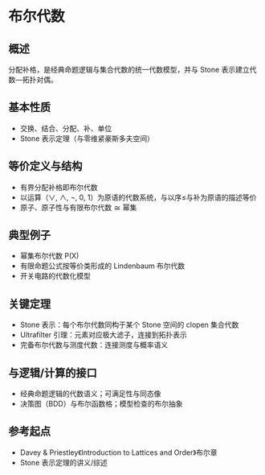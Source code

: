 # 布尔代数

## 概述

分配补格，是经典命题逻辑与集合代数的统一代数模型，并与 Stone 表示建立代数—拓扑对偶。

## 基本性质

- 交换、结合、分配、补、单位
- Stone 表示定理（与零维紧豪斯多夫空间）

## 等价定义与结构

- 有界分配补格即布尔代数
- 以运算（∨, ∧, ¬, 0, 1）为原语的代数系统，与以序≤与补为原语的描述等价
- 原子、原子性与有限布尔代数 ≅ 幂集

## 典型例子

- 幂集布尔代数 P(X)
- 有限命题公式按等价类形成的 Lindenbaum 布尔代数
- 开关电路的代数化模型

## 关键定理

- Stone 表示：每个布尔代数同构于某个 Stone 空间的 clopen 集合代数
- Ultrafilter 引理：元素对应极大滤子，连接到拓扑表示
- 完备布尔代数与测度代数：连接测度与概率语义

## 与逻辑/计算的接口

- 经典命题逻辑的代数语义；可满足性与同态像
- 决策图（BDD）与布尔函数格；模型检查的布尔抽象

## 参考起点

- Davey & Priestley《Introduction to Lattices and Order》布尔章
- Stone 表示定理的讲义/综述
